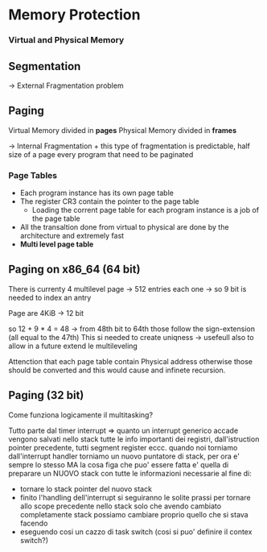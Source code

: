 # Memory Protection

### Virtual and Physical Memory

## Segmentation

 -> External Fragmentation problem

## Paging

Virtual Memory divided in **pages**
Physical Memory divided in **frames**

 -> Internal Fragmentation
    + this type of fragmentation is predictable, half size of a page every program that need to be paginated

### Page Tables

+ Each program instance has its own page table
+ The register CR3 contain the pointer to the page table
    + Loading the corrent page table for each program instance is a job of the page table
+ All the transaltion done from virtual to physical are done by the architecture and extremely fast
+ **Multi level page table**

## Paging on x86_64 (64 bit)

There is currenty 4 multilevel page -> 512 entries each one -> so 9 bit is needed to index an antry

Page are 4KiB -> 12 bit

so 12 + 9 * 4 = 48 -> from 48th bit to 64th those follow the sign-extension (all equal to the 47th)
This si needed to create uniqness -> usefeull also to allow in a future extend le multileveling

Attenction that each page table contain Physical address otherwise those should be converted and this would cause and infinete recursion.

## Paging (32 bit)

Come funziona logicamente il multitasking?

Tutto parte dal timer interrupt => quanto un interrupt generico accade vengono salvati nello stack tutte le info importanti dei registri,
dall'istruction pointer precedente, tutti segment register eccc.
quando noi torniamo dall'interrupt handler torniamo un nuovo puntatore di stack, per ora e' sempre lo stesso MA
la cosa figa che puo' essere fatta e' quella di preparare un NUOVO stack con tutte le informazioni necessarie al fine di:
+ tornare lo stack pointer del nuovo stack
+ finito l'handling dell'interrupt si seguiranno le solite prassi per tornare allo scope precedente nello stack solo che avendo cambiato completamente stack possiamo cambiare proprio quello che si stava facendo
+ eseguendo cosi un cazzo di task switch (cosi si puo' definire il contex switch?)


